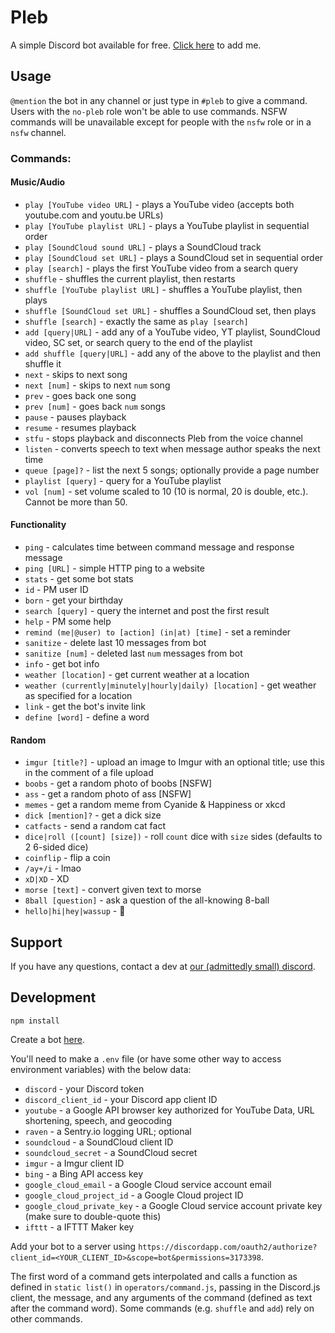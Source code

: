 # Pleb
A simple Discord bot available for free.  [Click here](https://discordapp.com/oauth2/authorize?permissions=3197952&scope=bot&client_id=218227587166502923) to add me.

## Usage
`@mention` the bot in any channel or just type in `#pleb` to give a command.  Users with the `no-pleb` role won't be able to use commands.  NSFW commands will be unavailable except for people with the `nsfw` role or in a `nsfw` channel.

### Commands:

#### Music/Audio
- `play [YouTube video URL]` - plays a YouTube video (accepts both youtube.com and youtu.be URLs)
- `play [YouTube playlist URL]` - plays a YouTube playlist in sequential order
- `play [SoundCloud sound URL]` - plays a SoundCloud track
- `play [SoundCloud set URL]` - plays a SoundCloud set in sequential order
- `play [search]` - plays the first YouTube video from a search query
- `shuffle` - shuffles the current playlist, then restarts
- `shuffle [YouTube playlist URL]` - shuffles a YouTube playlist, then plays
- `shuffle [SoundCloud set URL]` - shuffles a SoundCloud set, then plays
- `shuffle [search]` - exactly the same as `play [search]`
- `add [query|URL]` -  add any of a YouTube video, YT playlist, SoundCloud video, SC set, or search query to the end of the playlist
- `add shuffle [query|URL]` - add any of the above to the playlist and then shuffle it
- `next` - skips to next song
- `next [num]` - skips to next `num` song
- `prev` - goes back one song
- `prev [num]` - goes back `num` songs
- `pause` - pauses playback
- `resume` - resumes playback
- `stfu` - stops playback and disconnects Pleb from the voice channel
- `listen` - converts speech to text when message author speaks the next time
- `queue [page]?` - list the next 5 songs; optionally provide a page number
- `playlist [query]` -  query for a YouTube playlist
- `vol [num]` - set volume scaled to 10 (10 is normal, 20 is double, etc.).  Cannot be more than 50.

#### Functionality
- `ping` - calculates time between command message and response message
- `ping [URL]` - simple HTTP ping to a website
- `stats` - get some bot stats
- `id` - PM user ID
- `born` - get your birthday
- `search [query]` - query the internet and post the first result
- `help` - PM some help
- `remind (me|@user) to [action] (in|at) [time]` - set a reminder
- `sanitize` - delete last 10 messages from bot
- `sanitize [num]` - deleted last `num` messages from bot
- `info` - get bot info
- `weather [location]` - get current weather at a location
- `weather (currently|minutely|hourly|daily) [location]` - get weather as specified for a location
- `link` - get the bot's invite link
- `define [word]` - define a word

#### Random
- `imgur [title?]` - upload an image to Imgur with an optional title; use this in the comment of a file upload
- `boobs` - get a random photo of boobs [NSFW]
- `ass` - get a random photo of ass [NSFW]
- `memes` -  get a random meme from Cyanide & Happiness or xkcd
- `dick [mention]?` - get a dick size
- `catfacts` - send a random cat fact
- `dice|roll ([count] [size])` - roll `count` dice with `size` sides (defaults to 2 6-sided dice)
- `coinflip` - flip a coin
- `/ay+/i` - lmao
- `xD|XD` - XD
- `morse [text]` - convert given text to morse
- `8ball [question]` - ask a question of the all-knowing 8-ball
- `hello|hi|hey|wassup` - :wave:

## Support
If you have any questions, contact a dev at [our (admittedly small) discord](https://discord.gg/DPuaDvP).

## Development
`npm install`

Create a bot [here](https://discordapp.com/developers/applications/me).

You'll need to make a `.env` file (or have some other way to access environment variables) with the below data:

- `discord` - your Discord token
- `discord_client_id` - your Discord app client ID
- `youtube` - a Google API browser key authorized for YouTube Data, URL shortening, speech, and geocoding
- `raven` - a Sentry.io logging URL; optional
- `soundcloud` - a SoundCloud client ID
- `soundcloud_secret` - a SoundCloud secret
- `imgur` - a Imgur client ID
- `bing` - a Bing API access key
- `google_cloud_email` - a Google Cloud service account email
- `google_cloud_project_id` - a Google Cloud project ID
- `google_cloud_private_key` - a Google Cloud service account private key (make sure to double-quote this)
- `ifttt` - a IFTTT Maker key

Add your bot to a server using `https://discordapp.com/oauth2/authorize?client_id=<YOUR_CLIENT_ID>&scope=bot&permissions=3173398`.

The first word of a command gets interpolated and calls a function as defined in `static list()` in `operators/command.js`, passing in the Discord.js client, the message, and any arguments of the command (defined as text after the command word).  Some commands (e.g. `shuffle` and `add`) rely on other commands.

